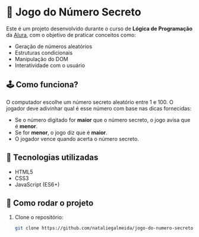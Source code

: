 # 🎯 Jogo do Número Secreto

Este é um projeto desenvolvido durante o curso de **Lógica de Programação** da [Alura](https://www.alura.com.br/), com o objetivo de praticar conceitos como:

- Geração de números aleatórios
- Estruturas condicionais
- Manipulação do DOM
- Interatividade com o usuário

## 🕹️ Como funciona?

O computador escolhe um número secreto aleatório entre 1 e 100. O jogador deve adivinhar qual é esse número com base nas dicas fornecidas:

- Se o número digitado for **maior** que o número secreto, o jogo avisa que é **menor**.
- Se for **menor**, o jogo diz que é **maior**.
- O jogador vence quando acerta o número secreto.

## 🚀 Tecnologias utilizadas

- HTML5
- CSS3
- JavaScript (ES6+)

## 📁 Como rodar o projeto

1. Clone o repositório:
   ```bash
   git clone https://github.com/nataliegalmeida/jogo-do-numero-secreto.git
